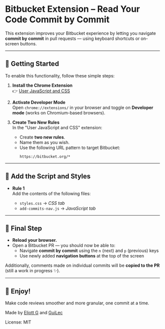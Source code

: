 # Bitbucket Extension – Read Your Code Commit by Commit

This extension improves your Bitbucket experience by letting you navigate **commit by commit** in pull requests — using keyboard shortcuts or on-screen buttons.

---

## 🚀 Getting Started

To enable this functionality, follow these simple steps:

1. **Install the Chrome Extension**  
   👉 [User JavaScript and CSS](https://chromewebstore.google.com/detail/user-javascript-and-css/nbhcbdghjpllgmfilhnhkllmkecfmpld)

2. **Activate Developer Mode**  
   Open `chrome://extensions/` in your browser and toggle on **Developer mode** (works on Chromium-based browsers).

3. **Create Two New Rules**  
   In the "User JavaScript and CSS" extension:

   - Create **two new rules**.
   - Name them as you wish.
   - Use the following URL pattern to target Bitbucket:
     ```
     https://bitbucket.org/*
     ```

---

## 🧩 Add the Script and Styles

- **Rule 1**  
  Add the contents of the following files:

  - `styles.css` → _CSS tab_
  - `add-commits-nav.js` → _JavaScript tab_

---

## 🔄 Final Step

- **Reload your browser.**
- Open a Bitbucket PR — you should now be able to:
  - Navigate **commit by commit** using the `n` (next) and `p` (previous) keys
  - Use newly added **navigation buttons** at the top of the screen

Additionally, comments made on individual commits will be **copied to the PR** (still a work in progress ✨).

---

## 🎉 Enjoy!

Make code reviews smoother and more granular, one commit at a time.

Made by [Eliott G](https://github.com/eliottg) and [GuiLec](https://github.com/GuiLec)

License: MIT
